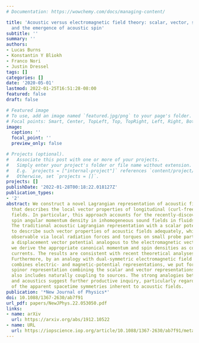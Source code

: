 ```yaml
---
# Documentation: https://wowchemy.com/docs/managing-content/

title: 'Acoustic versus electromagnetic field theory: scalar, vector, spinor representations
  and the emergence of acoustic spin'
subtitle: ''
summary: ''
authors:
- Lucas Burns
- Konstantin Y Bliokh
- Franco Nori
- Justin Dressel
tags: []
categories: []
date: '2020-05-01'
lastmod: 2022-01-25T16:51:28-08:00
featured: false
draft: false

# Featured image
# To use, add an image named `featured.jpg/png` to your page's folder.
# Focal points: Smart, Center, TopLeft, Top, TopRight, Left, Right, BottomLeft, Bottom, BottomRight.
image:
  caption: ''
  focal_point: ''
  preview_only: false

# Projects (optional).
#   Associate this post with one or more of your projects.
#   Simply enter your project's folder or file name without extension.
#   E.g. `projects = ["internal-project"]` references `content/project/deep-learning/index.md`.
#   Otherwise, set `projects = []`.
projects: []
publishDate: '2022-01-28T00:18:22.018127Z'
publication_types:
- '2'
abstract: We construct a novel Lagrangian representation of acoustic field theory
  that describes the local vector properties of longitudinal (curl-free) acoustic
  fields. In particular, this approach accounts for the recently-discovered nonzero
  spin angular momentum density in inhomogeneous sound fields in fluids or gases.
  The traditional acoustic Lagrangian representation with a scalar potential is unable
  to describe such vector properties of acoustic fields adequately, which are however
  observable via local radiation forces and torques on small probe particles. By introducing
  a displacement vector potential analogous to the electromagnetic vector potential,
  we derive the appropriate canonical momentum and spin densities as conserved Noether
  currents. The results are consistent with recent theoretical analyses and experiments.
  Furthermore, by an analogy with dual-symmetric electromagnetic field theory that
  combines electric- and magnetic-potential representations, we put forward an acoustic
  spinor representation combining the scalar and vector representations. This approach
  also includes naturally coupling to sources. The strong analogies between electromagnetism
  and acoustics suggest further productive inquiry, particularly regarding the nature
  of the apparent spacetime symmetries inherent to acoustic fields.
publication: '*New Journal of Physics*'
doi: 10.1088/1367-2630/ab7f91
url_pdf: papers/NewJPhys.22.053050.pdf
links:
- name: arXiv
  url: https://arxiv.org/abs/1912.10522
- name: URL
  url: https://iopscience.iop.org/article/10.1088/1367-2630/ab7f91/meta
---
```

